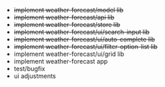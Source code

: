 - ~~implement weather-forecast/model lib~~
- ~~implement weather-forecast/api lib~~
- ~~implement weather-forecast/store lib~~
- ~~implement weather-forecast/ui/search-input lib~~
- ~~implement weather-forecast/ui/auto-complete lib~~
- ~~implement weather-forecast/ui/filter-option-list lib~~
- implement weather-forecast/ui/grid lib
- implement weather-forecast app
- test/bugfix
- ui adjustments
